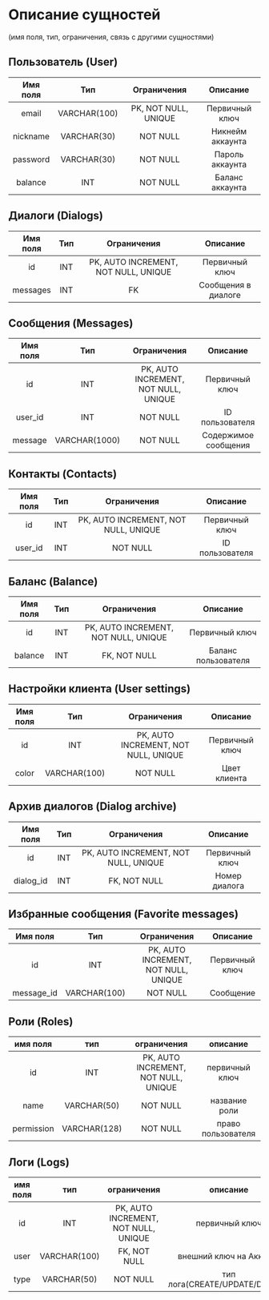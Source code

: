 # Описание сущностей
(имя поля, тип, ограничения, связь с другими сущностями)

## Пользователь (User)
|Имя поля|Тип|Ограничения|Описание|
|:-----:|:--:|:---------:|:------:|
|email|VARCHAR(100)|PK, NOT NULL, UNIQUE|Первичный ключ|
|nickname|VARCHAR(30)|NOT NULL|Никнейм аккаунта|
|password|VARCHAR(30)|NOT NULL|Пароль аккаунта|
|balance|INT|NOT NULL|Баланс аккаунта|

## Диалоги (Dialogs)
|Имя поля|Тип|Ограничения|Описание|
|:-----:|:--:|:---------:|:------:|
|id|INT|PK, AUTO INCREMENT, NOT NULL, UNIQUE|Первичный ключ|
|messages|INT|FK|Сообщения в диалоге|

## Сообщения (Messages)
|Имя поля|Тип|Ограничения|Описание|
|:-----:|:--:|:---------:|:------:|
|id|INT|PK, AUTO INCREMENT, NOT NULL, UNIQUE|Первичный ключ|
|user_id|INT|NOT NULL|ID пользователя|
|message|VARCHAR(1000)|NOT NULL|Содержимое сообщения|

## Контакты (Contacts)
|Имя поля|Тип|Ограничения|Описание|
|:------:|:-:|:---------:|:------:|
|id|INT|PK, AUTO INCREMENT, NOT NULL, UNIQUE|Первичный ключ|
|user_id|INT|NOT NULL|ID пользователя|

## Баланс (Balance)
|Имя поля|Тип|Ограничения|Описание|
|:------:|:-:|:---------:|:------:|
|id|INT|PK, AUTO INCREMENT, NOT NULL, UNIQUE|Первичный ключ|
|balance|INT|FK, NOT NULL|Баланс пользователя|

## Настройки клиента (User settings)
|Имя поля|Тип|Ограничения|Описание|
|:------:|:-:|:---------:|:------:|
|id|INT|PK, AUTO INCREMENT, NOT NULL, UNIQUE|Первичный ключ|
|color|VARCHAR(100)|NOT NULL|Цвет клиента|

## Архив диалогов (Dialog archive)
|Имя поля|Тип|Ограничения|Описание|
|:------:|:-:|:---------:|:------:|
|id|INT|PK, AUTO INCREMENT, NOT NULL, UNIQUE|Первичный ключ|
|dialog_id|INT|FK, NOT NULL|Номер диалога|

## Избранные сообщения (Favorite messages)
|Имя поля|Тип|Ограничения|Описание|
|:------:|:-:|:---------:|:------:|
|id|INT|PK, AUTO INCREMENT, NOT NULL, UNIQUE|Первичный ключ|
|message_id|VARCHAR(100)|NOT NULL|Сообщение|

## Роли (Roles)
|имя поля | тип | ограничения | описание |
|:---:|:---:|:---:|:---:|
| id | INT | PK, AUTO INCREMENT, NOT NULL, UNIQUE | первичный ключ |
| name | VARCHAR(50) | NOT NULL | название роли |
| permission | VARCHAR(128) | NOT NULL | право пользователя |

## Логи (Logs)
|имя поля | тип | ограничения | описание |
|:---:|:---:|:---:|:---:|
| id | INT | PK, AUTO INCREMENT, NOT NULL, UNIQUE | первичный ключ |
| user | VARCHAR(100) | FK, NOT NULL | внешний ключ на Аккаунт |
| type | VARCHAR(50) | NOT NULL | тип лога(CREATE/UPDATE/DELETE) |

